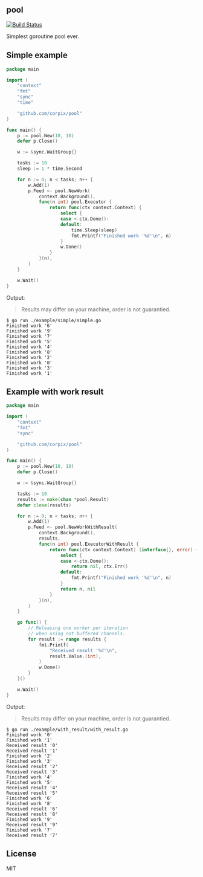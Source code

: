 pool
----

[![Build Status](https://travis-ci.org/corpix/pool.svg?branch=master)](https://travis-ci.org/corpix/pool)

Simplest goroutine pool ever.

## Simple example
``` go
package main

import (
	"context"
	"fmt"
	"sync"
	"time"

	"github.com/corpix/pool"
)

func main() {
	p := pool.New(10, 10)
	defer p.Close()

	w := &sync.WaitGroup{}

	tasks := 10
	sleep := 1 * time.Second

	for n := 0; n < tasks; n++ {
		w.Add(1)
		p.Feed <- pool.NewWork(
			context.Background(),
			func(n int) pool.Executor {
				return func(ctx context.Context) {
					select {
					case <-ctx.Done():
					default:
						time.Sleep(sleep)
						fmt.Printf("Finished work '%d'\n", n)
					}
					w.Done()
				}
			}(n),
		)
	}

	w.Wait()
}
```

Output:

> Results may differ on your machine, order is not guarantied.

``` console
$ go run ./example/simple/simple.go
Finished work '6'
Finished work '9'
Finished work '7'
Finished work '5'
Finished work '4'
Finished work '8'
Finished work '2'
Finished work '0'
Finished work '3'
Finished work '1'
```

## Example with work result

``` go
package main

import (
	"context"
	"fmt"
	"sync"

	"github.com/corpix/pool"
)

func main() {
	p := pool.New(10, 10)
	defer p.Close()

	w := &sync.WaitGroup{}

	tasks := 10
	results := make(chan *pool.Result)
	defer close(results)

	for n := 0; n < tasks; n++ {
		w.Add(1)
		p.Feed <- pool.NewWorkWithResult(
			context.Background(),
			results,
			func(n int) pool.ExecutorWithResult {
				return func(ctx context.Context) (interface{}, error) {
					select {
					case <-ctx.Done():
						return nil, ctx.Err()
					default:
						fmt.Printf("Finished work '%d'\n", n)
					}
					return n, nil
				}
			}(n),
		)
	}

	go func() {
		// Releasing one worker per iteration
		// when using not buffered channels.
		for result := range results {
			fmt.Printf(
				"Received result '%d'\n",
				result.Value.(int),
			)
			w.Done()
		}
	}()

	w.Wait()
}
```

Output:

> Results may differ on your machine, order is not guarantied.


``` console
$ go run ./example/with_result/with_result.go
Finished work '0'
Finished work '1'
Received result '0'
Received result '1'
Finished work '2'
Finished work '3'
Received result '2'
Received result '3'
Finished work '4'
Finished work '5'
Received result '4'
Received result '5'
Finished work '6'
Finished work '8'
Received result '6'
Received result '8'
Finished work '9'
Received result '9'
Finished work '7'
Received result '7'
```

## License

MIT
